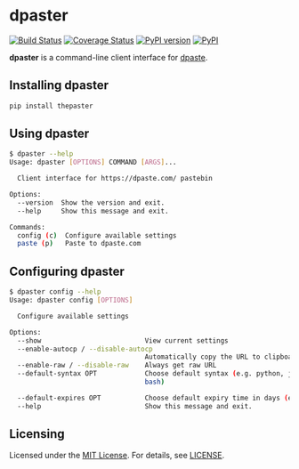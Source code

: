 # dpaster

[![Build Status](https://travis-ci.org/adder46/dpaster.svg?branch=master)](https://travis-ci.org/adder46/dpaster) [![Coverage Status](https://coveralls.io/repos/github/adder46/dpaster/badge.svg?branch=master)](https://coveralls.io/github/adder46/dpaster?branch=master) [![PyPI version](https://badge.fury.io/py/thepaster.svg)](https://pypi.org/project/thepaster/3.2.2/) [![PyPI](https://img.shields.io/badge/status-stable-brightgreen.svg)](https://pypi.org/project/thepaster/3.2.2/)

**dpaster** is a command-line client interface for [dpaste](https://dpaste.com/).

## Installing dpaster

```sh
pip install thepaster
```

## Using dpaster

```sh
$ dpaster --help
Usage: dpaster [OPTIONS] COMMAND [ARGS]...

  Client interface for https://dpaste.com/ pastebin

Options:
  --version  Show the version and exit.
  --help     Show this message and exit.

Commands:
  config (c)  Configure available settings
  paste (p)   Paste to dpaste.com
```

## Configuring dpaster

```sh
$ dpaster config --help
Usage: dpaster config [OPTIONS]

  Configure available settings

Options:
  --show                          View current settings
  --enable-autocp / --disable-autocp
                                  Automatically copy the URL to clipboard
  --enable-raw / --disable-raw    Always get raw URL
  --default-syntax OPT            Choose default syntax (e.g. python, java,
                                  bash)

  --default-expires OPT           Choose default expiry time in days (e.g. 10)
  --help                          Show this message and exit.
```

## Licensing

Licensed under the [MIT License](https://opensource.org/licenses/MIT). For details, see [LICENSE](https://github.com/adder46/dpaster/blob/master/LICENSE).


